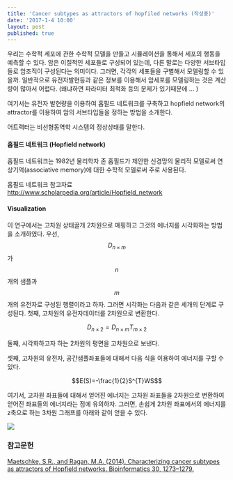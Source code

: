 ```yaml
---
title: 'Cancer subtypes as attractors of hopfiled networks (작성중)'
date: '2017-1-4 10:00'
layout: post
published: true
---
```

우리는 수학적 세포에 관한 수학적 모델을 만들고 시뮬레이션을 통해서 세포의 행동을 예측할 수 있다. 암은 이질적인 세포들로 구성되어 있는데, 다른 말로는 다양한 서브타입들로 암조직이 구성된다는 의미이다. 그러면, 각각의 세포들을 구별해서 모델링할 수 있을까. 일반적으로 유전자발현등과 같은 정보를 이용해서 암세포를 모델링하는 것은 계산량이 많아서 어렵다. (왜냐하면 파라미터 최적화 등의 문제가 있기때문에 ... )

여기서는 유전자 발현량을 이용하여 홉필드 네트워크를 구축하고 hopfield network의 attractor를 이용하여 암의 서브타입들을 정하는 방법을 소개한다. 

어트랙터는 비선형동역학 시스템의 정상상태를 말한다.

#### 홉필드 네트워크 (Hopfield network)
홉필드 네트워크는 1982년 물리학자 존 홉필드가 제안한 신경망의 물리적 모델로써 연상기억(associative memory)에 대한 수학적 모델로써 주로 사용된다.

홉필드 네트워크 참고자료 
http://www.scholarpedia.org/article/Hopfield_network

#### Visualization 
이 연구에서는 고차원 상태끌개 2차원으로 매핑하고 그것의 에너지를 시각화하는 방법을 소개하였다. 우선, $$D_{n\times m}$$가 $$n$$개의 샘플과 $$m$$개의 유전자로 구성된 행렬이라고 하자. 그러면 시각화는 다음과 같은 세개의 단계로 구성된다. 첫째, 고차원의 유전자데이터를 2차원으로 변환한다. 

$$D_{n\times2}=D_{n\times m}T_{m\times 2}$$

둘째, 시각화하고자 하는 2차원의 평면을 고차원으로 보낸다. 

셋째, 고차원의 유전자, 공간샘플좌표들에 대해서 다음 식을 이용하여 에너지를 구할 수 있다. 

$$E(S)=-\frac{1}{2}S^{T}WS$$

여기서, 고차원 좌표들에 대해서 얻어진 에너지는 고차원 좌표들을 2차원으로 변환하여 얻어진 좌표들의 에너지라는 점에 유의하자. 그러면, 손쉽게 2차원 좌표에서의 에너지를 z축으로 하는 3차원 그래프를 아래와 같이 얻을 수 있다.

![](https://www.dropbox.com/s/6zdiw81dtvjd6ye/%EC%8A%A4%ED%81%AC%EB%A6%B0%EC%83%B7%202017-01-06%2020.09.19.png?dl=1)


### 참고문헌
[Maetschke, S.R., and Ragan, M.A. (2014). Characterizing cancer subtypes as attractors of Hopfield networks. Bioinformatics 30, 1273–1279.](https://www.dropbox.com/s/yefngghs5ylzejq/Maetschke_Ragan_2014_Characterizing%20cancer%20subtypes%20as%20attractors%20of%20Hopfield%20networks.pdf?dl=0)
